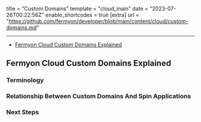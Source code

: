 title = "Custom Domains"
template = "cloud_main"
date = "2023-07-26T00:22:56Z"
enable_shortcodes = true
[extra]
url = "https://github.com/fermyon/developer/blob/main/content/cloud/custom-domains.md"

---
- [Fermyon Cloud Custom Domains Explained](#the-fermyon-cloud-custom-domains-explained)

## Fermyon Cloud Custom Domains Explained

### Terminology

### Relationship Between Custom Domains And Spin Applications

### Next Steps
